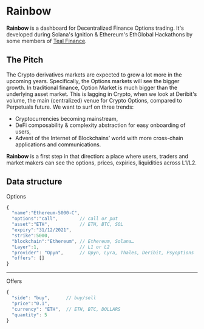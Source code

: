# Rainbow

**Rainbow** is a dashboard for Decentralized Finance Options trading.
It's developed during Solana's Ignition & Ethereum's EthGlobal Hackathons
by some members of [Teal Finance](https://teal.finance/).

## The Pitch

The Crypto derivatives markets are expected to grow a lot more in the upcoming years.
Specifically, the Options markets will see the bigger growth.
In traditional finance, Option Market is much bigger than the underlying asset market.
This is lagging in Crypto, when we look at Deribit's volume,
the main (centralized) venue for Crypto Options, compared to Perpetuals future.
We want to surf on three trends:

* Cryptocurrencies becoming mainstream,
* DeFi composability & complexity abstraction for easy onboarding of users,
* Advent of the Internet of Blockchains’ world with more cross-chain applications and communications.

**Rainbow** is a first step in that direction:
a place where users, traders and market makers can see
the options, prices, expiries, liquidities across L1/L2.

## Data structure

Options

```js
{
  "name":"Ethereum-5000-C",
  "options":"call",        // call or put
  "asset":"ETH",           // ETH, BTC, SOL
  "expiry":"31/12/2021",
  "strike":5000,
  "blockchain":"Ethereum", // Ethereum, Solana…
  "Layer":1,               // L1 or L2
  "provider": "Opyn",      // Opyn, Lyra, Thales, Deribit, Psyoptions
  "offers": []
}
```

----
Offers

```js
{
  "side": "buy",      // buy/sell
  "price":"0.1",
  "currency": "ETH",  // ETH, BTC, DOLLARS
  "quantity": 5
}
```
